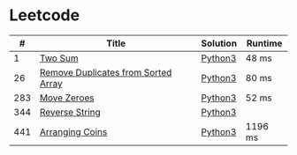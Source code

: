 # Leetcode

| # | Title | Solution | Runtime |
|---| ----- | -------- | ------- |
|1|[ Two Sum](https://leetcode.com/problems/two-sum/)|[Python3](./solutions/1.%20Two%20Sum.py)|48 ms|
|26|[ Remove Duplicates from Sorted Array](https://leetcode.com/problems/remove-duplicates-from-sorted-array/)|[Python3](./solutions/26.%20Remove%20Duplicates%20from%20Sorted%20Array.py)|80 ms|
|283|[ Move Zeroes](https://leetcode.com/problems/move-zeroes/)|[Python3](./solutions/283.%20Move%20Zeroes.py)|52 ms|
|344|[ Reverse String](https://leetcode.com/problems/reverse-string/)|[Python3](./solutions/344.%20Reverse%20String.py)||
|441|[ Arranging Coins](https://leetcode.com/problems/arranging-coins/)|[Python3](./solutions/441.%20Arranging%20Coins.py)|1196 ms|
